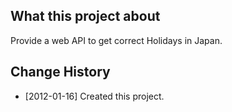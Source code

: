 ## What this project about

Provide a web API to get correct Holidays in Japan.

## Change History

* [2012-01-16] Created this project.
